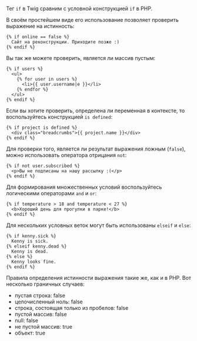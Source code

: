 Тег ```if``` в Twig сравним с условной конструкцией ```if``` в PHP. 

В своём простейшем виде его использование позволяет проверить выражение на истинность:

```twig
{% if online == false %}
  Сайт на реконструкции. Приходите позже :)
{% endif %}
```

Вы так же можете проверить, является ли массив пустым:

```twig
{% if users %}
  <ul>
    {% for user in users %}
      <li>{{ user.username|e }}</li>
    {% endfor %}
  </ul>
{% endif %}
```

Если вы хотите проверить, определена ли переменная в контексте, то воспользуйтесь конструкцией ```is defined```:

```twig
{% if project is defined %}
  <div class="breadcrumbs">{{ project.name }}</div>
{% endif %}
```

Для проверки того, является ли результат выражения ложным (```false```), можно использовать оператора отрицания ```not```:

```twig
{% if not user.subscribed %}
  <p>Вы не подписаны на нашу рассылку :(</p>
{% endif %}
```

Для формирования множественных условий воспользуйтесь логическими операторами ```and``` и ```or```:

```twig
{% if temperature > 18 and temperature < 27 %}
  <b>Хороший день для прогулки в парке!</b>
{% endif %}
```

Для нескольких условных веток могут быть использованы ```elseif``` и ```else```:

```twig
{% if kenny.sick %}
  Kenny is sick.
{% elseif kenny.dead %}
  Kenny is dead.
{% else %}
  Kenny looks fine.
{% endif %}
```

Правила определения истинности выражения такие же, как и в PHP. Вот несколько граничных случаев:

- пустая строка: false
- целочисленный ноль: false
- строка, состоящая только из пробелов: false
- пустой массив: false
- null: false
- не пустой массив: true
- объект: true

